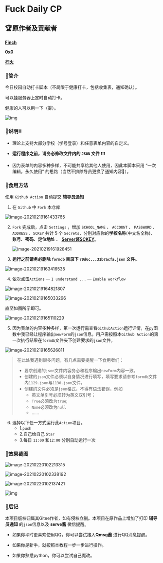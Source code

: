 # Fuck Daily CP

## 🏆原作者及贡献者

[**Finch**](https://gitee.com/Finch1)

[**0x0**](https://gitee.com/xsw0)

[**柠火**](https://gitee.com/lemofire)

### 🌈简介

今日校园自动打卡脚本（不局限于健康打卡，包括收集表，通知确认）。

可以挂服务器上定时自动打卡。     

健康的人可以用一下（雾）。

![img](https://gitee.com/bai_xiao_fei/picture/raw/master/pic//img.png)

### 🎈说明‼

* 理论上支持大部分学校（学号登录）和任意表单内容的自定义。

* **运行程序之前，请务必修改文件内的 `JSON` 文件** ❗❗❗

* 因为表单的内容多种多样，不可能共享给其他人使用，因此本脚本采用 “一次编辑，永久使用” 的思路（当然不排除导员更换了通知内容🐶）。

### 🍕食用方法

使用 `Github Action` 自动提交 **辅导员通知**

1. 在 `Github` 中 `Fork` 本仓库

![image-20210219161433765](https://gitee.com/bai_xiao_fei/picture/raw/master/pic//image-20210219161433765.png)

2. `Fork` 完成后，点击 `Settings` ，增加 `SCHOOL_NAME` 、 `ACCOUNT` 、 `PASSWORD` 、 `ADDRESS` 、`SCKEY` 共计 5 个 `Secrets`，分别对应你的**学校名称**(中文名全称)、**账号**、**密码**、**定位地址** 、 **[Server酱SCKEY](http://sc.ftqq.com/)**。

   ![image-20210219161928451](https://gitee.com/bai_xiao_fei/picture/raw/master/pic//image-20210219161928451.png)

3. **运行之前请务必删除 `formdb` 目录下 `79d6c...31b7acfa.json` 文件。**

![image-20210219163416535](https://gitee.com/bai_xiao_fei/picture/raw/master/pic//image-20210219163416535.png)

4. 依次点击`Actions` — `I understand ...` — `Enable workflow`

![image-20210219164821807](https://gitee.com/bai_xiao_fei/picture/raw/master/pic//image-20210219164821807.png)

![image-20210219165033296](https://gitee.com/bai_xiao_fei/picture/raw/master/pic//image-20210219165033296.png)

直至如图所示即可。

![image-20210219165110229](https://gitee.com/bai_xiao_fei/picture/raw/master/pic//image-20210219165110229.png)

5. 因为表单的内容多种多样，第一次运行需查看`GithubAction`运行详情，在`py`函数中我已经让程序输出`newForm`的`json`信息。用户需按照本`Github Action`的第一次执行结果在`formdb`文件夹下创建要求的`json`文件。

![image-20210219165626811](https://gitee.com/bai_xiao_fei/picture/raw/master/pic//image-20210219165626811.png)

> 在此处我遇到很多问题，有几点需要提醒一下食用者们：
>
> * 要求创建的`json`文件内容务必和程序输出`newForm`内容一致。
> * 创建的`json`文件必须以自身情况进行填写，填写要求请参考`formdb`文件内`1129.json`与`1130.json`文件。
> * 创建的文件必须是`json`格式，不得有语法错误，例如
>   * 英文单引号必须转为英文双引号；
>   * `True`必须改为`true`;
>   * `None`必须改为`null`
>   * ……

6. 选择以下任一方式运行此`Action`项目。
   * 1.`push`
   * 2.自己给自己 `Star`
   * 3.每日 `11:00` 和`12:00` 分别自动运行一次

### 🎨效果截图

![image-20210220102213315](https://gitee.com/bai_xiao_fei/picture/raw/master/pic//image-20210220102213315.png)

![image-20210220102338192](https://gitee.com/bai_xiao_fei/picture/raw/master/pic//image-20210220102338192.png)

![image-20210220102137421](https://gitee.com/bai_xiao_fei/picture/raw/master/pic//image-20210220102137421.png)

![img](https://gitee.com/bai_xiao_fei/picture/raw/master/pic//005AJQBUly1gnsvztwecsj31hc0qa0y2.jpg)

### 🎉后记

本项目版权归属其Gitee作者，如有侵权立删。本项目在原作品上增加了打印 **辅导员通知** 的`json`信息以及 **serve酱** 微信提醒。

- 如果你平时更喜欢使用QQ，你可以尝试接入**Qmsg酱** 进行QQ消息提醒。

- 如果你是新手，就按照本教程一步一步进行操作。

- 如果你熟悉python，你可以尝试自己魔改。
